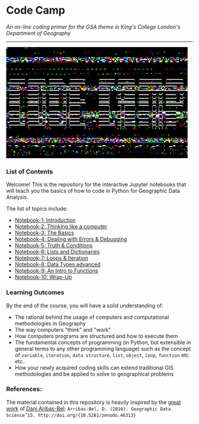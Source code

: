 # Code Camp
*An on-line coding primer for the GSA theme in King's College London's Department of Geography*

---

![](./img/code-camp.gif)


### List of Contents

Welcome! This is the repository for the interactive Jupyter notebooks that will teach you the basics of how to code in Python for
Geographic Data Analysis.

The list of topics include:
- [Notebook-1: Introduction](./notebook-011.ipynb)
- [Notebook-2: Thinking like a computer](./notebook-02.ipynb)
- [Notebook-3: The Basics](./notebook-03.ipynb)
- [Notebook-4: Dealing with Errors & Debugging](./notebook-04.ipynb)
- [Notebook-5: Truth & Conditions](./notebook-05.ipynb)
- [Notebook-6: Lists and Dictionaries](./notebook-06.ipynb)
- [Notebook-7: Loops & Iteration](./notebook-07.ipynb)
- [Notebook-8: Data Types advanced](./notebook-08.ipynb)
- [Notebook-9: An Intro to Functions](./notebook-09.ipynb)
- [Notebook-10: Wrap-Up](./notebook-10.ipynb)


### Learning Outcomes

By the end of the course, you will have a solid understanding of:

- The rational behind the usage of computers and computational methodologies in Geography
- The way computers "think" and "work"
- How computers programs are structured and how to execute them
- The fundamental concepts of programming (in Python, but extensible in general terms to any other programming language) such as the concept of `variable`, `iteration`, `data structure`, `list`, `object`, `loop`, `function` etc etc..
- How your newly acquired coding skills can extend traditional GIS methodologies and be applied to solve to geographical problems

<!-- ### Set-up

The Jupyter Notebook format will allow you to see both the instructions, the code, and its outcome on this website, e.g.:
![](./img/jupyter-example.png)


However, wouldn't it be much more fun and fruitful if you could actually **run** (i.e. execute) that code on you own machine?

To do so, you will need to:
-  Download the notebooks
	- METHOD A: download the whole repository (click the green button on the top-right corner that says "clone or download") and decompress the `.zip` file.
	- METHOD B: if you want to have just the single notebook and not the whole repository then click on the notebook name, this will bring you to the rendered notebook. Click on 'raw', and then right-click on the web-page and 'save-as' wherever you want that file on your local filesystem
-  Install Jupyter. There are various ways but the easiest one is via Anaconda (that's basically a collection of the python programming language and of it most used libraries, already bundled up for you convenience.) Follow the instructions [here](http://jupyter.readthedocs.io/en/latest/install.html#id3).
- Run the notebook! From Jupyter's [web-page](http://jupyter-notebook-beginner-guide.readthedocs.io/en/latest/execute.html):

	> (*Windows*): The Jupyter Notebook App can be launched by clicking on the Jupyter Notebook icon installed by Anaconda in the start menu (Windows) or by typing in a terminal (cmd on Windows): `jupyter notebook`

	> (*Mac OSX*): Click on spotlight, type 'terminal' to open a terminal window. Enter the startup folder by typing `cd /some_folder_name`. Type jupyter notebook to launch the Jupyter Notebook App (it will appear in a new browser window or tab).

For a quick-primer on how to install and interact with a Jupyter Notebook follow this tutorial from [OpenTechSchool](http://opentechschool.github.io/python-data-intro/core/notebook.html)
-->

### References:
The material contained in this repository is heavily inspired by the [great work](http://darribas.org/gds15/index.html) of [Dani Aribas-Bel](https://twitter.com/darribas):
`Arribas-Bel, D. (2016). Geographic Data Science’15. http://doi.org/{10.5281/zenodo.46313}`
